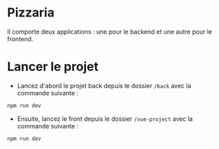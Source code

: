 # Pizzaria

Il comporte deux applications : une pour le backend et une autre pour le frontend.

# Lancer le projet

- Lancez d'abord le projet back depuis le dossier `/back` avec la commande suivante : 

```sh
npm run dev
```

- Ensuite, lancez le front depuis le dossier `/vue-project` avec la commande suivante :

```sh
npm run dev
```
